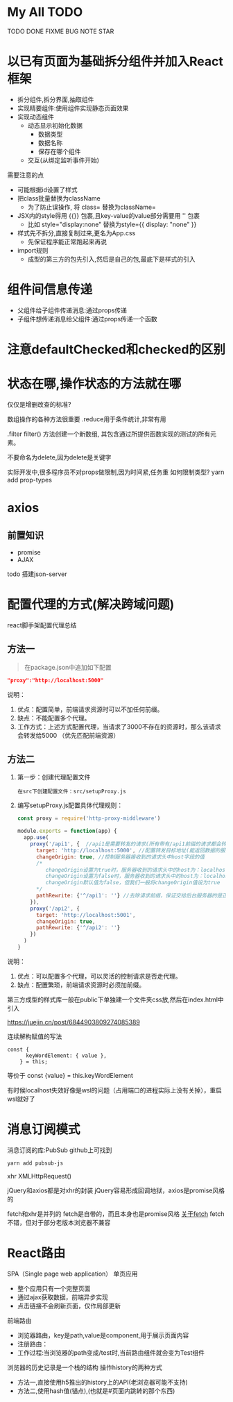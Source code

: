 # My All TODO
TODO
DONE
FIXME
BUG
NOTE
STAR
# 以已有页面为基础拆分组件并加入React框架

* 拆分组件,拆分界面,抽取组件
* 实现精要组件:使用组件实现静态页面效果
* 实现动态组件
  * 动态显示初始化数据
    * 数据类型
    * 数据名称
    * 保存在哪个组件
  * 交互(从绑定监听事件开始)

需要注意的点
* 可能根据id设置了样式
* 把class批量替换为className
  * 为了防止误操作, 将 class= 替换为className=
* JSX内的style得用 {{}} 包裹,且key-value的value部分需要用 '' 包裹
  * 比如 style="display:none" 替换为style={{ display: "none" }}
* 样式先不拆分,直接复制过来,更名为App.css
  * 先保证程序能正常跑起来再说
* import规则
  * 成型的第三方的包先引入,然后是自己的包,最底下是样式的引入

# 组件间信息传递
* 父组件给子组件传递消息:通过props传递
* 子组件想传递消息给父组件:通过props传递一个函数

# 注意defaultChecked和checked的区别
# 状态在哪,操作状态的方法就在哪
仅仅是增删改查的标准?



数组操作的各种方法很重要
.reduce用于条件统计,非常有用

.filter
filter() 方法创建一个新数组, 其包含通过所提供函数实现的测试的所有元素。 

不要命名为delete,因为delete是关键字


实际开发中,很多程序员不对props做限制,因为时间紧,任务重
如何限制类型? yarn add prop-types


# axios
## 前置知识
* promise
* AJAX

todo
搭建json-server


# 配置代理的方式(解决跨域问题)
react脚手架配置代理总结
## 方法一

> 在package.json中追加如下配置

```json
"proxy":"http://localhost:5000"
```

说明：

1. 优点：配置简单，前端请求资源时可以不加任何前缀。
2. 缺点：不能配置多个代理。
3. 工作方式：上述方式配置代理，当请求了3000不存在的资源时，那么该请求会转发给5000 （优先匹配前端资源）
## 方法二

1. 第一步：创建代理配置文件

   ```
   在src下创建配置文件：src/setupProxy.js
   ```

2. 编写setupProxy.js配置具体代理规则：

   ```js
   const proxy = require('http-proxy-middleware')
   
   module.exports = function(app) {
     app.use(
       proxy('/api1', {  //api1是需要转发的请求(所有带有/api1前缀的请求都会转发给5000)
         target: 'http://localhost:5000', //配置转发目标地址(能返回数据的服务器地址)
         changeOrigin: true, //控制服务器接收到的请求头中host字段的值
         /*
         	changeOrigin设置为true时，服务器收到的请求头中的host为：localhost:5000
         	changeOrigin设置为false时，服务器收到的请求头中的host为：localhost:3000
         	changeOrigin默认值为false，但我们一般将changeOrigin值设为true
         */
         pathRewrite: {'^/api1': ''} //去除请求前缀，保证交给后台服务器的是正常请求地址(必须配置)
       }),
       proxy('/api2', { 
         target: 'http://localhost:5001',
         changeOrigin: true,
         pathRewrite: {'^/api2': ''}
       })
     )
   }
   ```

说明：
1. 优点：可以配置多个代理，可以灵活的控制请求是否走代理。
2. 缺点：配置繁琐，前端请求资源时必须加前缀。

第三方成型的样式库一般在public下单独建一个文件夹css放,然后在index.html中引入

https://juejin.cn/post/6844903809274085389


连续解构赋值的写法
```
const {
      keyWordElement: { value },
    } = this;
```

等价于
const {value} = this.keyWordElement



有时候localhost失效好像是wsl的问题（占用端口的进程实际上没有关掉），重启wsl就好了

# 消息订阅模式
消息订阅的库:PubSub    github上可找到
```
yarn add pubsub-js
```


xhr   XMLHttpRequest()


jQuery和axios都是对xhr的封装
jQuery容易形成回调地狱，axios是promise风格的


fetch和xhr是并列的
fetch是自带的，而且本身也是promise风格
[关于fetch](https://www.bilibili.com/video/BV1wy4y1D7JT?p=72&spm_id_from=pageDriver)
fetch不错，但对于部分老版本浏览器不兼容

# React路由
SPA（Single page web application） 单页应用
* 整个应用只有一个完整页面
* 通过ajax获取数据，前端异步实现
* 点击链接不会刷新页面，仅作局部更新

前端路由
* 浏览器路由，key是path,value是component,用于展示页面内容
* 注册路由：<Route path="/test" component={Test}> 
* 工作过程:当浏览器的path变成/test时,当前路由组件就会变为Test组件


浏览器的历史记录是一个栈的结构
操作history的两种方式
* 方法一,直接使用h5推出的history上的API(老浏览器可能不支持)
* 方法二,使用hash值(锚点),(也就是#页面内跳转的那个东西)
